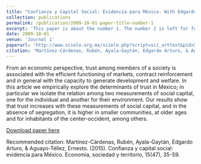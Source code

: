 ```yaml
---
title: "Confianza y Capital Social: Evidencia para México. With Edgardo Ayala Gaytan and Ernesto Aguayo Tellez."
collection: publications
permalink: /publication/2009-10-01-paper-title-number-1
excerpt: 'This paper is about the number 1. The number 2 is left for future work.'
date: 2009-10-01
venue: 'Journal 1'
paperurl: 'http://www.scielo.org.mx/scielo.php?script=sci_arttext&pid=S1405-84212015000100003&lng=es&nrm=iso'
citation: 'Martínez-Cárdenas, Rubén, Ayala-Gaytán, Edgardo Arturo, & Aguayo-Téllez, Ernesto. (2015). Confianza y capital social: evidencia para México. Economía, sociedad y territorio, 15(47), 35-59.'
---
```

From an economic perspective, trust among members of a society is associated with the efficient functioning of markets, contract reinforcement and in general with the
capacity to generate development and welfare. In this article we empirically explore the determinants of trust in Mexico; in particular we isolate the relation among two measurements of social capital, one for the individual and another for their environment. Our results show that trust increases with these measurements of social capital, and in the absence of segregation, it is higher in smaller communities, at older ages and for inhabitants of the center-occident, among others.

[Download paper here](https://drive.google.com/file/d/1PMw3xx6q4Sd6p59ZIMQwb9Q1WdH5yIpG/view?usp=sharing)

Recommended citation: Martínez-Cárdenas, Rubén, Ayala-Gaytán, Edgardo Arturo, & Aguayo-Téllez, Ernesto. (2015). Confianza y capital social: evidencia para México. Economía, sociedad y territorio, 15(47), 35-59.
